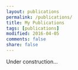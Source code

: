 ```yaml
---
layout: publications
permalink: /publications/
title: My Publications
tags: [publications]
modified: 2016-04-05
comments: false
share: false
---
```


Under construction...
